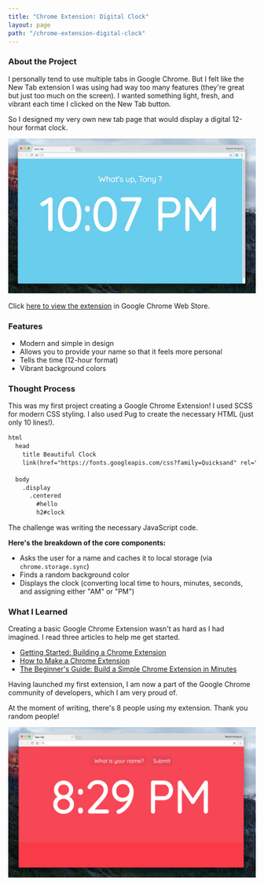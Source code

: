```yaml
---
title: "Chrome Extension: Digital Clock"
layout: page
path: "/chrome-extension-digital-clock"
---
```


### About the Project

I personally tend to use multiple tabs in Google Chrome. But I felt like the New Tab extension I was using had way too many features (they're great but just too much on the screen). I wanted something light, fresh, and vibrant each time I clicked on the New Tab button.

So I designed my very own new tab page that would display a digital 12-hour format clock.

![new-tab-showcase](new-tab-showcase.jpg)

Click [here to view the extension](https://chrome.google.com/webstore/detail/beautiful-digital-clock-w/jdnjafgehddcpoahelddbflpmoeinaed?hl=en-US&gl=US) in Google Chrome Web Store.

### Features

- Modern and simple in design
- Allows you to provide your name so that it feels more personal
- Tells the time (12-hour format)
- Vibrant background colors

### Thought Process

This was my first project creating a Google Chrome Extension! I used SCSS for modern CSS styling. I also used Pug to create the necessary HTML (just only 10 lines!).

```html
html
  head
    title Beautiful Clock
    link(href="https://fonts.googleapis.com/css?family=Quicksand" rel="stylesheet")

  body
    .display
      .centered
        #hello
        h2#clock
```

The challenge was writing the necessary JavaScript code.

**Here's the breakdown of the core components:**

- Asks the user for a name and caches it to local storage (via `chrome.storage.sync`)
- Finds a random background color
- Displays the clock (converting local time to hours, minutes, seconds, and assigning either "AM" or "PM")

### What I Learned

Creating a basic Google Chrome Extension wasn't as hard as I had imagined. I read three articles to help me get started.

- [Getting Started: Building a Chrome Extension](https://developer.chrome.com/extensions/getstarted)
- [How to Make a Chrome Extension](https://robots.thoughtbot.com/how-to-make-a-chrome-extension)
- [The Beginner's Guide: Build a Simple Chrome Extension in Minutes](https://medium.com/@LindaHaviv/the-beginner-s-guide-build-a-simple-chrome-extension-in-minutes-498308ea406a)

Having launched my first extension, I am now a part of the Google Chrome community of developers, which I am very proud of. 

At the moment of writing, there's 8 people using my extension. Thank you random people!

![ui-chrome-extension-digital-clock](ui-chrome-extension-digital-clock.png)